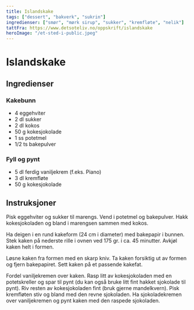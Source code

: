 ```yaml
---
title: Islandskake
tags: ["dessert", "bakverk", "sukrin"]
ingredienser: ["smør", "mørk sirup", "sukker", "kremfløte", "nelik"]
tattFra: https://www.detsoteliv.no/oppskrift/islandskake
heroImage: "/et-sted-i-public.jpeg"
---
```


# Islandskake

## Ingredienser

### Kakebunn

- 4 eggehviter
- 2 dl sukker
- 2 dl kokos
- 50 g kokesjokolade
- 1 ss potetmel
- 1/2 ts bakepulver

### Fyll og pynt

- 5 dl ferdig vaniljekrem (f.eks. Piano)
- 3 dl kremfløte
- 50 g kokesjokolade

## Instruksjoner

Pisk eggehviter og sukker til marengs. Vend i potetmel og bakepulver. Hakk kokesjokoladen og bland i marengsen sammen med kokos.

Ha deigen i en rund kakeform (24 cm i diameter) med bakepapir i bunnen. Stek kaken på nederste rille i ovnen ved 175 gr. i ca. 45 minutter. Avkjøl kaken helt i formen.

Løsne kaken fra formen med en skarp kniv. Ta kaken forsiktig ut av formen og fjern bakepapiret. Sett kaken på et passende kakefat.

Fordel vaniljekremen over kaken. Rasp litt av kokesjokoladen med en potetskreller og spar til pynt (du kan også bruke litt fint hakket sjokolade til pynt). Riv resten av kokesjokoladen fint (bruk gjerne mandelkvern). Pisk kremfløten stiv og bland med den revne sjokoladen. Ha sjokoladekremen over vaniljekremen og pynt kaken med den raspede sjokoladen.
